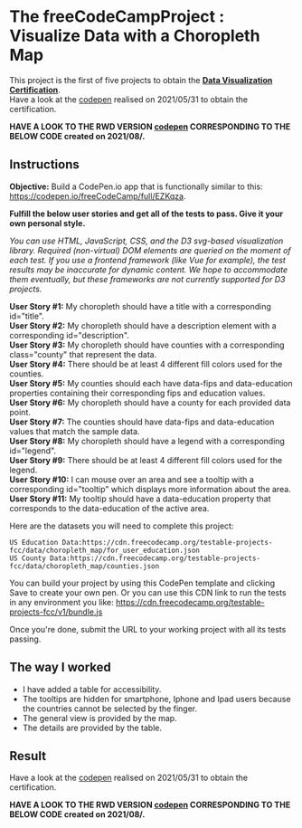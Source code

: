 # The freeCodeCampProject : Visualize Data with a Choropleth Map  
This project is the first of five projects to obtain the [**Data Visualization Certification**](https://www.freecodecamp.org/certification/fcc3ab085a4-3e2d-4160-a445-50914111cc0d/data-visualization).  
Have a look at the [codepen](https://codepen.io/s-manguy/full/jOBajye) realised on 2021/05/31 to obtain the certification.

**HAVE A LOOK TO THE RWD VERSION [codepen](https://codepen.io/s-manguy/full/mdmggav) CORRESPONDING TO THE BELOW CODE created on 2021/08/.**  

## Instructions
**Objective:** Build a CodePen.io app that is functionally similar to this: https://codepen.io/freeCodeCamp/full/EZKqza.  

**Fulfill the below user stories and get all of the tests to pass. Give it your own personal style.**  

*You can use HTML, JavaScript, CSS, and the D3 svg-based visualization library. Required (non-virtual) DOM elements are queried on the moment of each test. If you use a frontend framework (like Vue for example), the test results may be inaccurate for dynamic content. We hope to accommodate them eventually, but these frameworks are not currently supported for D3 projects.*  

**User Story #1:** My choropleth should have a title with a corresponding id="title".  
**User Story #2:** My choropleth should have a description element with a corresponding id="description".  
**User Story #3:** My choropleth should have counties with a corresponding class="county" that represent the data.  
**User Story #4:** There should be at least 4 different fill colors used for the counties.  
**User Story #5:** My counties should each have data-fips and data-education properties containing their corresponding fips and education values.  
**User Story #6:** My choropleth should have a county for each provided data point.  
**User Story #7:** The counties should have data-fips and data-education values that match the sample data.  
**User Story #8:** My choropleth should have a legend with a corresponding id="legend".  
**User Story #9:** There should be at least 4 different fill colors used for the legend.  
**User Story #10:** I can mouse over an area and see a tooltip with a corresponding id="tooltip" which displays more information about the area.  
**User Story #11:** My tooltip should have a data-education property that corresponds to the data-education of the active area.  

Here are the datasets you will need to complete this project:

    US Education Data:https://cdn.freecodecamp.org/testable-projects-fcc/data/choropleth_map/for_user_education.json
    US County Data:https://cdn.freecodecamp.org/testable-projects-fcc/data/choropleth_map/counties.json

You can build your project by using this CodePen template and clicking Save to create your own pen. Or you can use this CDN link to run the tests in any environment you like: https://cdn.freecodecamp.org/testable-projects-fcc/v1/bundle.js  

Once you're done, submit the URL to your working project with all its tests passing.

## The way I worked
* I have added a table for accessibility. 
* The tooltips are hidden for smartphone, Iphone and Ipad users because the countries cannot be selected by the finger. 
* The general view is provided by the map. 
* The details are provided by the table. 

## Result
Have a look at the [codepen](https://codepen.io/s-manguy/full/jOBajye) realised on 2021/05/31 to obtain the certification.

**HAVE A LOOK TO THE RWD VERSION [codepen](https://codepen.io/s-manguy/full/mdmggav) CORRESPONDING TO THE BELOW CODE created on 2021/08/.**  
